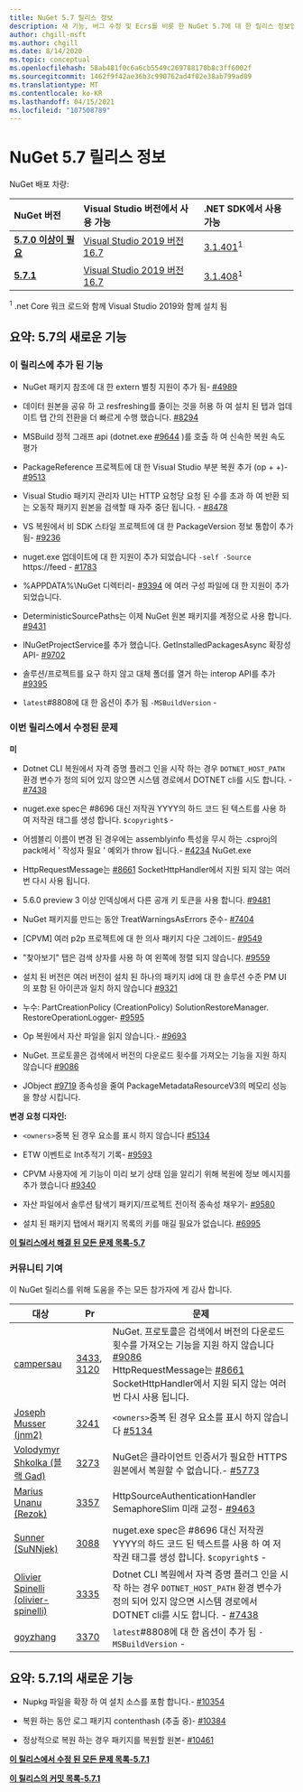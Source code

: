 ```yaml
---
title: NuGet 5.7 릴리스 정보
description: 새 기능, 버그 수정 및 Ecrs를 비롯 한 NuGet 5.7에 대 한 릴리스 정보입니다.
author: chgill-msft
ms.author: chgill
ms.date: 8/14/2020
ms.topic: conceptual
ms.openlocfilehash: 58ab481f0c6a6cb5549c269788170b8c3ff6002f
ms.sourcegitcommit: 1462f9f42ae36b3c990762ad4f02e38ab799ad09
ms.translationtype: MT
ms.contentlocale: ko-KR
ms.lasthandoff: 04/15/2021
ms.locfileid: "107508789"
---
```

# <a name="nuget-57-release-notes"></a>NuGet 5.7 릴리스 정보

NuGet 배포 차량:

| NuGet 버전 | Visual Studio 버전에서 사용 가능 | .NET SDK에서 사용 가능 |
|:---|:---|:---|
| [**5.7.0 이상이 필요**](https://nuget.org/downloads) | [Visual Studio 2019 버전 16.7](https://visualstudio.microsoft.com/downloads/) | [3.1.401](https://dotnet.microsoft.com/download/dotnet-core/3.1)<sup>1</sup> |
| [**5.7.1**](https://nuget.org/downloads) | [Visual Studio 2019 버전 16.7](https://visualstudio.microsoft.com/downloads/) | [3.1.408](https://dotnet.microsoft.com/download/dotnet-core/3.1)<sup>1</sup> |

<sup>1</sup> .net Core 워크 로드와 함께 Visual Studio 2019와 함께 설치 됨

## <a name="summary-whats-new-in-57"></a>요약: 5.7의 새로운 기능

### <a name="features-added-in-this-release"></a>이 릴리스에 추가 된 기능

* NuGet 패키지 참조에 대 한 extern 별칭 지원이 추가 됨- [#4989](https://github.com/NuGet/Home/issues/4989)

* 데이터 원본을 공유 하 고 resfreshing를 줄이는 것을 허용 하 여 설치 된 탭과 업데이트 탭 간의 전환을 더 빠르게 수행 했습니다. [#8294](https://github.com/NuGet/Home/issues/8294)

* MSBuild 정적 그래프 api (dotnet.exe [#9644](https://github.com/NuGet/Home/issues/9644) )를 호출 하 여 신속한 복원 속도 평가

* PackageReference 프로젝트에 대 한 Visual Studio 부분 복원 추가 (op + +)- [#9513](https://github.com/NuGet/Home/issues/9513)

* Visual Studio 패키지 관리자 UI는 HTTP 요청당 요청 된 수를 초과 하 여 반환 되는 오동작 패키지 원본을 검색할 때 자주 중단 됩니다. - [#8478](https://github.com/NuGet/Home/issues/8478)

* VS 복원에서 비 SDK 스타일 프로젝트에 대 한 PackageVersion 정보 통합이 추가 됨- [#9236](https://github.com/NuGet/Home/issues/9236)

* nuget.exe 업데이트에 대 한 지원이 추가 되었습니다 `-self -Source` https://feed  -  [#1783](https://github.com/NuGet/Home/issues/1783)

* %APPDATA%\NuGet 디렉터리- [#9394](https://github.com/NuGet/Home/issues/9394) 에 여러 구성 파일에 대 한 지원이 추가 되었습니다.

* DeterministicSourcePaths는 이제 NuGet 원본 패키지를 계정으로 사용 합니다. [#9431](https://github.com/NuGet/Home/issues/9431)

* INuGetProjectService를 추가 했습니다. GetInstalledPackagesAsync 확장성 API- [#9702](https://github.com/NuGet/Home/issues/9702)

* 솔루션/프로젝트를 요구 하지 않고 대체 폴더를 열거 하는 interop API를 추가 [#9395](https://github.com/NuGet/Home/issues/9395)

* `latest`#8808에 대 한 옵션이 추가 됨 `-MSBuildVersion`  -  [](https://github.com/NuGet/Home/issues/8808)

### <a name="issues-fixed-in-this-release"></a>이번 릴리스에서 수정된 문제

**미**

* Dotnet CLI 복원에서 자격 증명 플러그 인을 시작 하는 경우 `DOTNET_HOST_PATH`  환경 변수가 정의 되어 있지 않으면 시스템 경로에서 DOTNET cli를 시도 합니다. - [#7438](https://github.com/NuGet/Home/issues/7438)

* nuget.exe spec은 #8696 대신 저작권 YYYY의 하드 코드 된 텍스트를 사용 하 여 저작권 태그를 생성 합니다. `$copyright$`  -  [](https://github.com/NuGet/Home/issues/8696)

* 어셈블리 이름이 변경 된 경우에는 assemblyinfo 특성을 무시 하는 .csproj의 pack에서 ' 작성자 필요 ' 예외가 throw 됩니다.- [#4234](https://github.com/NuGet/Home/issues/4234) NuGet.exe

* HttpRequestMessage는 [#8661](https://github.com/NuGet/Home/issues/8661) SocketHttpHandler에서 지원 되지 않는 여러 번 다시 사용 됩니다.

* 5.6.0 preview 3 이상 인덱싱에서 다른 공개 키 토큰을 사용 합니다. [#9481](https://github.com/NuGet/Home/issues/9481)

* NuGet 패키지를 만드는 동안 TreatWarningsAsErrors 준수- [#7404](https://github.com/NuGet/Home/issues/7404)

* [CPVM] 여러 p2p 프로젝트에 대 한 의사 패키지 다운 그레이드- [#9549](https://github.com/NuGet/Home/issues/9549)

* "찾아보기" 탭은 검색 상자를 사용 하 여 왼쪽에 정렬 되지 않습니다. [#9559](https://github.com/NuGet/Home/issues/9559)

* 설치 된 버전은 여러 버전이 설치 된 하나의 패키지 id에 대 한 솔루션 수준 PM UI의 포함 된 아이콘과 일치 하지 않습니다 [#9321](https://github.com/NuGet/Home/issues/9321)

* 누수: PartCreationPolicy (CreationPolicy) SolutionRestoreManager. RestoreOperationLogger- [#9595](https://github.com/NuGet/Home/issues/9595)

* Op 복원에서 자산 파일을 읽지 않습니다.- [#9693](https://github.com/NuGet/Home/issues/9693)

* NuGet. 프로토콜은 검색에서 버전의 다운로드 횟수를 가져오는 기능을 지원 하지 않습니다 [#9086](https://github.com/NuGet/Home/issues/9086)

* JObject [#9719](https://github.com/NuGet/Home/issues/9719) 종속성을 줄여 PackageMetadataResourceV3의 메모리 성능을 향상 시킵니다.

**변경 요청 디자인:**

* `<owners>`중복 된 경우 요소를 표시 하지 않습니다 [#5134](https://github.com/NuGet/Home/issues/5134)

* ETW 이벤트로 Int추적기 기록- [#9593](https://github.com/NuGet/Home/issues/9593)

* CPVM 사용자에 게 기능이 미리 보기 상태 임을 알리기 위해 복원에 정보 메시지를 추가 했습니다 [#9340](https://github.com/NuGet/Home/issues/9340)

* 자산 파일에서 솔루션 탐색기 패키지/프로젝트 전이적 종속성 채우기- [#9580](https://github.com/NuGet/Home/issues/9580)

* 설치 된 패키지 탭에서 패키지 목록의 키를 매길 필요가 없습니다. [#6995](https://github.com/NuGet/Home/issues/6995)

**[이 릴리스에서 해결 된 모든 문제 목록-5.7](https://app.zenhub.com/workspaces/nuget-client-team-55aec9a240305cf007585881/reports/release?release=5ea77f51ab1a972297db2e92)**

### <a name="community-contributions"></a>커뮤니티 기여

이 NuGet 릴리스를 위해 도움을 주는 모든 참가자에 게 감사 합니다.

|대상|Pr|문제|
|----|----|----|
|[campersau](https://github.com/campersau)|[3433](https://github.com/NuGet/NuGet.Client/pull/3433), [3120](https://github.com/NuGet/NuGet.Client/pull/3120)|NuGet. 프로토콜은 검색에서 버전의 다운로드 횟수를 가져오는 기능을 지원 하지 않습니다 [#9086](https://github.com/NuGet/Home/issues/9086) </br>HttpRequestMessage는 [#8661](https://github.com/NuGet/Home/issues/8661) SocketHttpHandler에서 지원 되지 않는 여러 번 다시 사용 됩니다.|
|[Joseph Musser (jnm2)](https://github.com/jnm2)|[3241](https://github.com/NuGet/NuGet.Client/pull/3241)|`<owners>`중복 된 경우 요소를 표시 하지 않습니다 [#5134](https://github.com/NuGet/Home/issues/5134)|
|[Volodymyr Shkolka (블랙 Gad)](https://github.com/BlackGad)|[3273](https://github.com/NuGet/NuGet.Client/pull/3273)|NuGet은 클라이언트 인증서가 필요한 HTTPS 원본에서 복원할 수 없습니다.- [#5773](https://github.com/NuGet/Home/issues/5773)|
|[Marius Unanu (Rezok)](https://github.com/Therzok)|[3357](https://github.com/NuGet/NuGet.Client/pull/3357)|HttpSourceAuthenticationHandler SemaphoreSlim 미래 교정- [#9463](https://github.com/NuGet/Home/issues/9463)|
|[Sunner (SuNNjek)](https://github.com/SuNNjek)|[3088](https://github.com/NuGet/NuGet.Client/pull/3088)|nuget.exe spec은 #8696 대신 저작권 YYYY의 하드 코드 된 텍스트를 사용 하 여 저작권 태그를 생성 합니다. `$copyright$`  -  [](https://github.com/NuGet/Home/issues/8696)|
|[Olivier Spinelli (olivier-spinelli)](https://github.com/olivier-spinelli)|[3335](https://github.com/NuGet/NuGet.Client/pull/3335)|Dotnet CLI 복원에서 자격 증명 플러그 인을 시작 하는 경우 `DOTNET_HOST_PATH`  환경 변수가 정의 되어 있지 않으면 시스템 경로에서 DOTNET cli를 시도 합니다. - [#7438](https://github.com/NuGet/Home/issues/7438)|
|[goyzhang](https://github.com/goyzhang)|[3370](https://github.com/NuGet/NuGet.Client/pull/3370)|`latest`#8808에 대 한 옵션이 추가 됨 `-MSBuildVersion`  -  [](https://github.com/NuGet/Home/issues/8808)|

## <a name="summary-whats-new-in-571"></a>요약: 5.7.1의 새로운 기능

* Nupkg 파일을 확장 하 여 설치 소스를 포함 합니다.- [#10354](https://github.com/NuGet/Home/issues/10354)

* 복원 하는 동안 로그 패키지 contenthash (추출 중)- [#10384](https://github.com/NuGet/Home/issues/10384)

* 정상적으로 복원 하는 경우 패키지를 복원할 원본- [#10461](https://github.com/NuGet/Home/issues/10461)

**[이 릴리스에서 수정 된 모든 문제 목록-5.7.1](https://app.zenhub.com/workspaces/nuget-client-team-55aec9a240305cf007585881/reports/release?release=6075f5724f84579cc29a79ee)**

**[이 릴리스의 커밋 목록-5.7.1](https://github.com/NuGet/NuGet.Client/compare/80512866a2c127e52ce3e86fd803fff77e9b9b52...5.7.1.4)**
